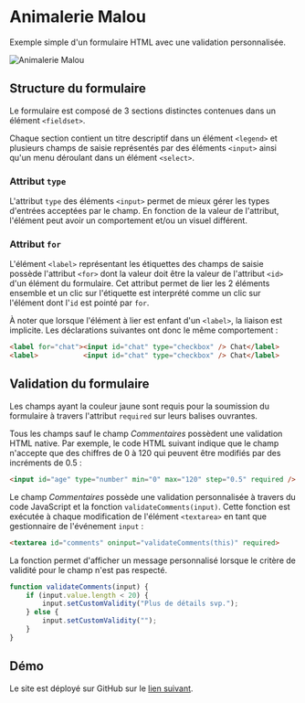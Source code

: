 # Animalerie Malou

Exemple simple d'un formulaire HTML avec une validation personnalisée.

![Animalerie Malou](https://i.imgur.com/781IkkZ.png)

## Structure du formulaire

Le formulaire est composé de 3 sections distinctes contenues dans un élément `<fieldset>`.

Chaque section contient un titre descriptif dans un élément `<legend>` et plusieurs champs de saisie représentés par des éléments `<input>` ainsi qu'un menu déroulant dans un élément `<select>`.

### Attribut `type`

L'attribut `type` des éléments `<input>` permet de mieux gérer les types d'entrées acceptées par le champ. En fonction de la valeur de l'attribut, l'élément peut avoir un comportement et/ou un visuel différent.

### Attribut `for`

L'élément `<label>` représentant les étiquettes des champs de saisie possède l'attribut `<for>` dont la valeur doit être la valeur de l'attribut `<id>` d'un élément du formulaire. Cet attribut permet de lier les 2 éléments ensemble et un clic sur l'étiquette est interprété comme un clic sur l'élément dont l'`id` est pointé par `for`.

À noter que lorsque l'élément à lier est enfant d'un `<label>`, la liaison est implicite. Les déclarations suivantes ont donc le même comportement :
```html
<label for="chat"><input id="chat" type="checkbox" /> Chat</label>
<label>           <input id="chat" type="checkbox" /> Chat</label>
```

## Validation du formulaire

Les champs ayant la couleur jaune sont requis pour la soumission du formulaire à travers l'attribut `required` sur leurs balises ouvrantes.

Tous les champs sauf le champ _Commentaires_ possèdent une validation HTML native.
Par exemple, le code HTML suivant indique que le champ n'accepte que des chiffres de 0 à 120 qui peuvent être modifiés par des incréments de 0.5  :
```html
<input id="age" type="number" min="0" max="120" step="0.5" required />
```

Le champ _Commentaires_ possède une validation personnalisée à travers du code JavaScript et la fonction `validateComments(input)`. Cette fonction est exécutée à chaque modification de l'élément `<textarea>` en tant que gestionnaire de l'événement `input` :
```html
<textarea id="comments" oninput="validateComments(this)" required>
```
La fonction permet d'afficher un message personnalisé lorsque le critère de validité pour le champ n'est pas respecté.
```js
function validateComments(input) {
    if (input.value.length < 20) {
        input.setCustomValidity("Plus de détails svp.");
    } else {
        input.setCustomValidity("");
    }
}
```


## Démo

Le site est déployé sur GitHub sur le [lien suivant](https://log2440.github.io/Form-Cours-1/).

